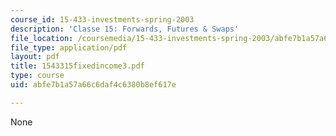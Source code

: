 ```yaml
---
course_id: 15-433-investments-spring-2003
description: 'Classe 15: Forwards, Futures & Swaps'
file_location: /coursemedia/15-433-investments-spring-2003/abfe7b1a57a66c6daf4c6380b8ef617e_1543315fixedincome3.pdf
file_type: application/pdf
layout: pdf
title: 1543315fixedincome3.pdf
type: course
uid: abfe7b1a57a66c6daf4c6380b8ef617e

---
```

None